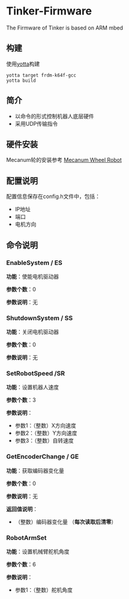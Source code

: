 # Tinker-Firmware
The Firmware of Tinker is based on ARM mbed

## 构建
使用[yotta](http://yottadocs.mbed.com/)构建
```
yotta target frdm-k64f-gcc
yotta build
```

## 简介
- 以命令的形式控制机器人底层硬件
- 采用UDP传输指令

## 硬件安装
Mecanum轮的安装参考
[Mecanum Wheel Robot](http://www.seeedstudio.com/wiki/4WD_Mecanum_Wheel_Robot_Kit_Series)

## 配置说明
配置信息保存在config.h文件中，包括：
- IP地址
- 端口
- 电机方向

## 命令说明
### EnableSystem / ES
__功能__：使能电机驱动器

__参数个数__：0

__参数说明__：无

### ShutdownSystem / SS
__功能__：关闭电机驱动器

__参数个数__：0

__参数说明__：无

### SetRobotSpeed /SR
__功能__：设置机器人速度

__参数个数__：3

__参数说明__：
  - 参数1：（整数）X方向速度
  - 参数2：（整数）Y方向速度
  - 参数3：（整数）自转速度

### GetEncoderChange / GE
__功能__：获取编码器变化量

__参数个数__：0

__参数说明__：无

__返回值说明__：
  - （整数）编码器变化量 （__每次读取后清零__）

### RobotArmSet
__功能__：设置机械臂舵机角度

__参数个数__：6

__参数说明__：
  - 参数1：（整数）舵机角度
